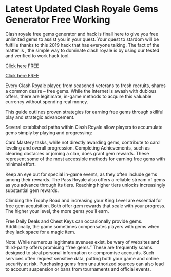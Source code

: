 #  Latest Updated Clash Royale Gems Generator Free Working

Clash royale free gems generator and hack is finall here to give you free unlimited gems to assist you  in your quest. Your quest to stardom will be fulfille thanks to this 2019 hack that has everyone talking. The fact of the matter is , the simple way to dominate clash royale is by using our tested and verified to work hack tool.

[Click here FREE](https://appbitly.com/clashofroyel)

[Click here FREE](https://appbitly.com/clashofroyel)

Every Clash Royale player, from seasoned veterans to fresh recruits, shares a common desire – free gems. While the internet is awash with dubious offers, there are legitimate, in-game methods to acquire this valuable currency without spending real money.

This guide outlines proven strategies for earning free gems through skillful play and strategic advancement.

Several established paths within Clash Royale allow players to accumulate gems simply by playing and progressing:

Card Mastery tasks, while not directly awarding gems, contribute to card leveling and overall progression. Completing Achievements, such as clearing obstacles or joining a clan, does grant gem rewards. These represent some of the most accessible methods for earning free gems with minimal effort.

Keep an eye out for special in-game events, as they often include gems among their rewards. The Pass Royale also offers a reliable stream of gems as you advance through its tiers. Reaching higher tiers unlocks increasingly substantial gem rewards.

Climbing the Trophy Road and increasing your King Level are essential for free gem acquisition. Both offer gem rewards that scale with your progress. The higher your level, the more gems you’ll earn.

Free Daily Deals and Chest Keys can occasionally provide gems. Additionally, the game sometimes compensates players with gems when they lack space for a magic item.

Note: While numerous legitimate avenues exist, be wary of websites and third-party offers promising “free gems.” These are frequently scams designed to steal personal information or compromise accounts. Such services often request sensitive data, putting both your game and online security at risk. Purchasing gems from unauthorized sources can also lead to account suspension or bans from tournaments and official events.